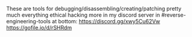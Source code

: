 These are tools for debugging/disassembling/creating/patching pretty much everything ethical hacking
more in my discord server in #reverse-engineering-tools at bottom: https://discord.gg/xwy5Cu62Vw
https://gofile.io/d/rSHRdm
